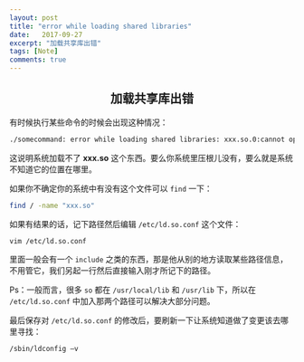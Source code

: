 ```yaml
---
layout: post
title: "error while loading shared libraries"
date:   2017-09-27
excerpt: "加载共享库出错"
tags: [Note]
comments: true
---
```


<center><h2>加载共享库出错</h2></center>

<!--more-->

有时候执行某些命令的时候会出现这种情况：

```sh
./somecommand: error while loading shared libraries: xxx.so.0:cannot open shared object file: No such file or directory
```

这说明系统加载不了 **xxx.so** 这个东西。要么你系统里压根儿没有，要么就是系统不知道它的位置在哪里。

如果你不确定你的系统中有没有这个文件可以 `find` 一下：

```sh
find / -name "xxx.so"
```

如果有结果的话，记下路径然后编辑 `/etc/ld.so.conf` 这个文件：

```sh
vim /etc/ld.so.conf
```

里面一般会有一个 `include` 之类的东西，那是他从别的地方读取某些路径信息，不用管它，我们另起一行然后直接输入刚才所记下的路径。

Ps：一般而言，很多 `so` 都在 `/usr/local/lib` 和 `/usr/lib` 下，所以在 `/etc/ld.so.conf` 中加入那两个路径可以解决大部分问题。 

最后保存对 `/etc/ld.so.conf` 的修改后，要刷新一下让系统知道做了变更该去哪里寻找：

```sh
/sbin/ldconfig –v
```